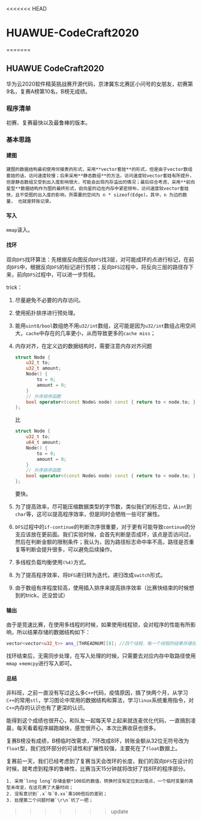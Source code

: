 <<<<<<< HEAD
# HUAWUE-CodeCraft2020
=======
## HUAWUE CodeCraft2020

华为云2020软件精英挑战赛开源代码，京津冀东北赛区小问号的女朋友，初赛第9名，复赛A榜第10名，B榜无成绩。

### 程序清单

初赛、复赛最快以及最鲁棒的版本。

### 基本思路

#### 建图

 	建图的数据结构最初使用邻接表的形式，采用**vector套娃**的形式，但是由于vector数组套娃的话，访问速度较慢；后来采用**静态数组**的方法，访问速度较vector套娃有所提升，但是静态数组又受到出入度影响很大，可能会出现内存溢出的情况；最后综合考虑，采用**前向星型**数据结构作为图的最终形式，前向星的边在内存中紧密排布，访问速度较vector套娃快，且不受图的出入度的影响，所需要的空间为 n * sizeof(Edge)。其中，n 为边的数量， 也就是转账记录。

#### 写入

`mmap`读入。

#### 找环

​	双向`DFS`找环算法：先根据反向图反向`DFS`找3层，对可能成环的点进行标记，在前向`DFS`中，根据反向`DFS`的标记进行剪枝；反向`DFS`过程中，将反向三层的路径存下来，前向`DFS`过程中，可以进一步剪枝。

trick：

1. 尽量避免不必要的内存访问。
2. 使用拓扑排序进行预处理。

2. 能用`uint8/bool`数组绝不用`u32/int`数组，这可能是因为`u32/int`数组占用空间大，`cache`中存在的几率更小，从而导致更多的`cache miss`；

3. 内存对齐，在定义边的数据结构时，需要注意内存对齐问题

   ```c++
   struct Node {
       u32_t to;
       u32_t amount;
       Node() {
           to = 0;
           amount = 0;
       }
       // 升序排序函数
       bool operator<(const Node& node) const { return to < node.to; }
   };
   ```

   比

   ```c++
   struct Node {
       u32_t to;
       u64_t amount;
       Node() {
           to = 0;
           amount = 0;
       }
       // 升序排序函数
       bool operator<(const Node& node) const { return to < node.to; }
   };
   ```

   要快。

4.  为了提高效率，尽可能压缩数据类型的字节数，类似我们的标志位，从`int`到`char`等，这可以提高程序效率，但是同时会牺牲一些可扩展性。

5. `DFS`过程中的`if-continue`的判断次序很重要，对于更有可能导致`continue`的分支应该放在更前面。我们实验时候，会首先判断是否成环，该点是否访问过，然后在判断金额的限制条件；我认为，因为路径标志命中率不高，路径是否重复等判断会提升很多，可以避免后续操作。
6. 多线程负载均衡使用`(%4)`方式。
7. 为了提高程序效率，将`DFS`递归转为迭代，递归改成`switch`形式。
8. 由于数组有序程度较高，使用插入排序来提高排序效率（比赛快结束的时候想到的trick，还没尝试）

#### 输出

由于是竞速比赛，在使用多线程的时候，如果使用线程锁，会对程序的性能有所影响，所以结果存储的数据结构如下：

```c++
vector<vector<u32_t>> ans_[THREADNUM][8]; //四个线程，每一个线程的结果存储在vector<Path> [8]中
```

找环结束后，无需同步处理，在写入处理的时候，只需要去对应内存中取路径使用`mmap` +`memcpy`进行写入即可。

#### 总结

​	非科班，之前一直没有写过这么多`C++`代码，疫情原因，搞了快两个月，从学习`C++`的常用`stl`，学习图论中常用的数据结构和算法，学习`linux`系统重用指令，对`C++`内存的认识也有了更深的认识。

​	能得到这个成绩也很开心，和队友一起每天早上起来就连麦优化代码，一直搞到凌晨，每天看着程序越跑越快，感觉很开心，本次比赛收获也很多。

​	复赛B榜没有成绩，B榜临时改需求，7环改成8环，转账金额从32位无符号改为`float`型，我们找环部分的可读性和扩展性较强，主要死在了`float`数据上。

​	复赛前一天，我们已经考虑到了复赛当天会改环的长度，我们的双向`DFS`在设计的时候，就考虑到程序的鲁棒性，比赛当天15分钟就将改好了找8环的程序部分。

	1. 采用`long long`存储金额*100后的数值，转换时没有定位到出错点，一个临时变量的类型未改变，在这花费了大量时间；
 	2. 没有意识到`.x`与`0.xx`乘100倍后的差别；
 	3. 处理第二个问题时被`\r\n`坑了一把；
>>>>>>> update
